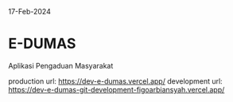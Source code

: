17-Feb-2024
# E-DUMAS

Aplikasi Pengaduan Masyarakat

production url: https://dev-e-dumas.vercel.app/
development url: https://dev-e-dumas-git-development-figoarbiansyah.vercel.app/
